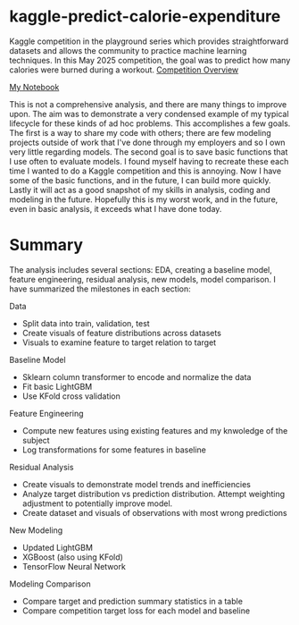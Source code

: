 # kaggle-predict-calorie-expenditure

Kaggle competition in the playground series which provides straightforward datasets and allows the community to practice machine learning techniques. In this May 2025 competition, the goal was to predict how many calories were burned during a workout. [Competition Overview](https://www.kaggle.com/competitions/playground-series-s5e5/overview)

[My Notebook](https://www.kaggle.com/code/mattneel/calories-expenditure-modeling)

This is not a comprehensive analysis, and there are many things to improve upon. The aim was to demonstrate a very condensed example of my typical lifecycle for these kinds of ad hoc problems. This accomplishes a few goals. The first is a way to share my code with others; there are few modeling projects outside of work that I've done through my employers and so I own very little regarding models. The second goal is to save basic functions that I use often to evaluate models. I found myself having to recreate these each time I wanted to do a Kaggle competition and this is annoying. Now I have some of the basic functions, and in the future, I can build more quickly. Lastly it will act as a good snapshot of my skills in analysis, coding and modeling in the future. Hopefully this is my worst work, and in the future, even in basic analysis, it exceeds what I have done today.

# Summary

The analysis includes several sections: EDA, creating a baseline model, feature engineering, residual analysis, new models, model comparison. I have summarized the milestones in each section:

Data
- Split data into train, validation, test
- Create visuals of feature distributions across datasets
- Visuals to examine feature to target relation to target

Baseline Model
- Sklearn column transformer to encode and normalize the data
- Fit basic LightGBM
- Use KFold cross validation

Feature Engineering
- Compute new features using existing features and my knwoledge of the subject
- Log transformations for some features in baseline

Residual Analysis
- Create visuals to demonstrate model trends and inefficiencies
- Analyze target distribution vs prediction distribution. Attempt weighting adjustment to potentially improve model.
- Create dataset and visuals of observations with most wrong predictions

New Modeling
- Updated LightGBM
- XGBoost (also using KFold)
- TensorFlow Neural Network

Modeling Comparison
- Compare target and prediction summary statistics in a table
- Compare competition target loss for each model and baseline
